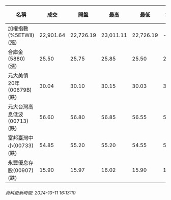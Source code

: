 | 名稱 | 成交 | 開盤 | 最高 | 最低 | 均價 | 成交金額(億) | 昨收 | 漲跌幅 | 漲跌 | 總量 | 昨量 | 振幅 |
| -------- | -------- | -------- | -------- |-------- | -------- | -------- |-------- |-------- |-------- | -------- | -------- |-------- |
|加權指數(%5ETWII) (漲)|22,901.64|22,726.19|23,011.11|22,726.19|-|3,511.56|22,659.08|1.07%|242.56|7,218,461|0|1.26%|
|合庫金(5880) (漲)|25.50|25.75|25.85|25.50|25.68|1.62|25.45|0.20%|0.05|6,322|9,570|1.38%|
|元大美債20年(00679B) (跌)|30.04|30.10|30.15|30.03|30.07|27.91|30.26|0.73%|0.22|92,808|82,031|0.40%|
|元大台灣高息低波(00713) (跌)|56.60|56.80|56.85|56.55|56.68|6.12|56.65|0.09%|0.05|10,804|9,824|0.53%|
|富邦臺灣中小(00733) (跌)|54.85|55.20|55.20|54.55|54.76|0.721|54.90|0.09%|0.05|1,316|1,106|1.18%|
|永豐優息存股(00907) (跌)|15.90|15.97|16.02|15.90|15.95|0.767|15.93|0.19%|0.03|4,809|4,544|0.75%|
###### 資料更新時間: 2024-10-11 16:13:10